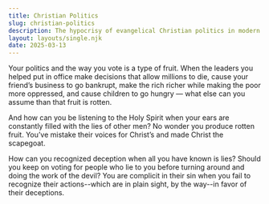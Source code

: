```yaml
---
title: Christian Politics
slug: christian-politics
description: The hypocrisy of evangelical Christian politics in modern America.
layout: layouts/single.njk
date: 2025-03-13
---
```


Your politics and the way you vote is a type of fruit. When the leaders you helped put in office make decisions that allow millions to die, cause your friend’s business to go bankrupt, make the rich richer while making the poor more oppressed, and cause children to go hungry — what else can you assume than that fruit is rotten.

And how can you be listening to the Holy Spirit when your ears are constantly filled with the lies of other men? No wonder you produce rotten fruit. You’ve mistake their voices for Christ’s and made Christ the scapegoat.

How can you recognized deception when all you have known is lies? Should you keep on voting for people who lie to you before turning around and doing the work of the devil? You are complicit in their sin when you fail to recognize their actions--which are in plain sight, by the way--in favor of their deceptions.
